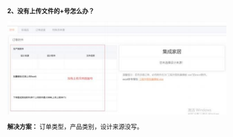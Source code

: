 **2、没有上传文件的+号怎么办？**

![](Aspose.Words.880e4fa0-5898-4d92-adc7-b846241c9bd6.001.jpeg)

**解决方案：** 订单类型，产品类别，设计来源没写。


